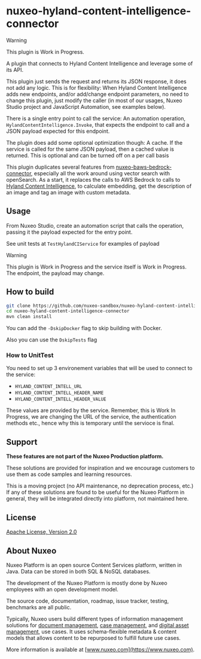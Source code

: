 # nuxeo-hyland-content-intelligence-connector

> [!WARNING]
> This plugin is Work in Progress.

A plugin that connects to Hyland Content Intelligence and leverage some of its API.

This plugin just sends the request and returns its JSON response, it does not add any logic. This is for flexibility: When Hyland Content Intelligence adds new endpoints, and/or add/change endpoint parameters, no need to change this plugin, just modify the caller (in most of our usages, Nuxeo Studio project and JavaScript Automation, see examples below).

There is a single entry point to call the service: An automation operation, `HylandContentIntelligence.Invoke`, that expects the endpoint to call and a JSON payload expected for this endpoint.

The plugin does add some optional optimization though: A cache. If the service is called for the same JSON payload, then a cached value is returned. This is optional and can be turned off on a per call basis

This plugin duplicates several features from [nuxeo-baws-bedrock-connector](https://github.com/nuxeo-sandbox/nuxeo-aws-bedrock-connector), especially all the work around using vector search with openSearch. As a start, it replaces the calls to AWS Bedrock to calls to [Hyland Content Intelligence](https://www.hyland.com/en), to calculate embedding, get the description of an image and tag an image with custom metadata.

## Usage

From Nuxeo Studio, create an automation script that calls the operation, passing it the payload expected for the entry point.

See unit tests at `TestHylandCIService` for examples of payload

> [!WARNING]
> This plugin is Work in Progress and the service itself is Work in Progress. The endpoint, the payload may change.


## How to build
```bash
git clone https://github.com/nuxeo-sandbox/nuxeo-hyland-content-intelligence-connector
cd nuxeo-hyland-content-intelligence-connector
mvn clean install
```

You can add the `-DskipDocker` flag to skip building with Docker.

Also you can use the `DskipTests` flag

### How to UnitTest

You need to set up 3 environement variables that will be used to connect to the service:

* `HYLAND_CONTENT_INTELL_URL`
* `HYLAND_CONTENT_INTELL_HEADER_NAME`
* `HYLAND_CONTENT_INTELL_HEADER_VALUE`

These values are provided by the service. Remember, this is Work In Progress, we are changing the URL of the service, the authentication methods etc., hence why this is temporary until the servioce is final.


## Support
**These features are not part of the Nuxeo Production platform.**

These solutions are provided for inspiration and we encourage customers to use them as code samples and learning
resources.

This is a moving project (no API maintenance, no deprecation process, etc.) If any of these solutions are found to be
useful for the Nuxeo Platform in general, they will be integrated directly into platform, not maintained here.


## License
[Apache License, Version 2.0](http://www.apache.org/licenses/LICENSE-2.0.html)


## About Nuxeo
Nuxeo Platform is an open source Content Services platform, written in Java. Data can be stored in both SQL & NoSQL
databases.

The development of the Nuxeo Platform is mostly done by Nuxeo employees with an open development model.

The source code, documentation, roadmap, issue tracker, testing, benchmarks are all public.

Typically, Nuxeo users build different types of information management solutions
for [document management](https://www.nuxeo.com/solutions/document-management/), [case management](https://www.nuxeo.com/solutions/case-management/),
and [digital asset management](https://www.nuxeo.com/solutions/dam-digital-asset-management/), use cases. It uses
schema-flexible metadata & content models that allows content to be repurposed to fulfill future use cases.

More information is available at [www.nuxeo.com](https://www.nuxeo.com).
